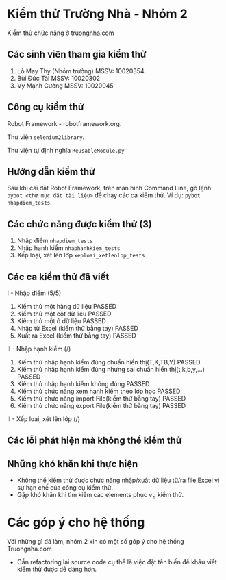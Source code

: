 Kiểm thử Trường Nhà - Nhóm 2
============
Kiểm thử chức năng ở truongnha.com

## Các sinh viên tham gia kiểm thử ##

1. Lò May Thy (Nhóm trưởng)   MSSV: 10020354
2. Bùi Đức Tài                MSSV: 10020302
3. Vy Mạnh Cường              MSSV: 10020045

## Công cụ kiểm thử ##
Robot Framework - robotframework.org.

Thư viện ```selenium2library```.

Thư viện tự định nghĩa ```ReusableModule.py```

## Hướng dẫn kiểm thử ##
Sau khi cài đặt Robot Framework, trên màn hình Command Line, gõ lệnh: ``` pybot <thư mục đặt tài liệu> ``` để chạy các ca kiểm thử. Ví dụ: ``` pybot nhapdiem_tests ```.

## Các chức năng được kiểm thử (3) ##
1. Nhập điểm ``` nhapdiem_tests ```
2. Nhập hạnh kiểm ``` nhaphanhkiem_tests ```
3. Xếp loại, xét lên lớp ``` xeploai_xetlenlop_tests ```

## Các ca kiểm thử đã viết ##
I - Nhập điểm (5/5)

1. Kiểm thử một hàng dữ liệu PASSED
2. Kiểm thử một cột dữ liệu PASSED
3. Kiểm thử một ô dữ liệu PASSED
4. Nhập từ Excel (kiểm thử bằng tay) PASSED
5. Xuất ra Excel (kiểm thử bằng tay) PASSED

II - Nhập hạnh kiểm (/)

1. Kiểm thử nhập hạnh kiểm đúng chuẩn hiển thị(T,K,TB,Y)              PASSED
2. Kiểm thử nhập hạnh kiểm đúng nhưng sai chuẩn hiển thị(t,k,b,y,...) PASSED
3. Kiểm thử nhập hạnh kiểm không đúng       PASSED
4. Kiểm thử chức năng xem hạnh kiểm theo lớp học PASSED
5. Kiểm thử chức năng import File(kiểm thử bằng tay)  PASSED
6. Kiểm thử chức năng export File(kiểm thử bằng tay)  PASSED

II - Xếp loại, xét lên lớp (/)

## Các lỗi phát hiện mà không thể kiểm thử ##

## Những khó khăn khi thực hiện ##
- Không thể kiểm thử được chức năng nhập/xuất dữ liệu từ/ra file Excel vì sự hạn chế của công cụ kiểm thử.
- Gặp khó khăn khi tìm kiếm các elements phục vụ kiểm thử.

# Các góp ý cho hệ thống ##
Với những gì đã làm, nhóm 2 xin có một số góp ý cho hệ thống Truongnha.com
- Cần refactoring lại source code cụ thể là việc đặt tên biến để khâu viết kiểm thử được dễ dàng hơn.
